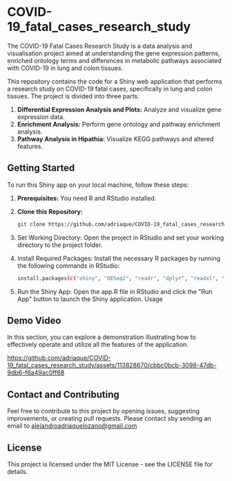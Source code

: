 # COVID-19_fatal_cases_research_study
The COVID-19 Fatal Cases Research Study is a data analysis and visualisation project aimed at understanding the gene expression patterns, enriched ontology terms and differences in metabolic pathways associated with COVID-19 in lung and colon tissues.

This repository contains the code for a Shiny web application that performs a research study on COVID-19 fatal cases, specifically in lung and colon tissues. The project is divided into three parts: 

1. **Differential Expression Analysis and Plots:** Analyze and visualize gene expression data.
2. **Enrichment Analysis:** Perform gene ontology and pathway enrichment analysis.
3. **Pathway Analysis in Hipathia:** Visualize KEGG pathways and altered features.

## Getting Started

To run this Shiny app on your local machine, follow these steps:

1. **Prerequisites:** You need R and RStudio installed.

2. **Clone this Repository:**
   ```sh
   git clone https://github.com/adriaque/COVID-19_fatal_cases_research_study.git
   
3. Set Working Directory: Open the project in RStudio and set your working directory to the project folder.
   
4. Install Required Packages: Install the necessary R packages by running the following commands in RStudio:
   ```sh
   install.packages(c("shiny", "DESeq2", "readr", "dplyr", "readxl", "clusterProfiler", "biomaRt", "org.Hs.eg.db", "hipathia", "ggplot2"))
   
5. Run the Shiny App: Open the app.R file in RStudio and click the "Run App" button to launch the Shiny application.
Usage

## Demo Video

In this section, you can explore a demonstration illustrating how to effectively operate and utilize all the features of the application.

https://github.com/adriaque/COVID-19_fatal_cases_research_study/assets/113828670/cbbc0bcb-3098-47db-9db6-f6a49ac0ff68

## Contact and Contributing

Feel free to contribute to this project by opening issues, suggesting improvements, or creating pull requests.
Please contact sby sending an email to alejandroadriaquelozano@gmail.com

## License

This project is licensed under the MIT License - see the LICENSE file for details.



